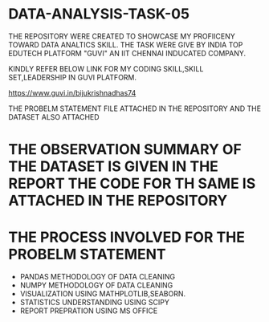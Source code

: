 # DATA-ANALYSIS-TASK-05

THE REPOSITORY WERE CREATED TO SHOWCASE MY PROFIICENY TOWARD DATA ANALTICS SKILL. THE TASK WERE GIVE BY INDIA TOP EDUTECH PLATFORM "GUVI" AN IIT CHENNAI INDUCATED COMPANY.

KINDLY REFER BELOW LINK FOR MY CODING SKILL,SKILL SET,LEADERSHIP IN GUVI PLATFORM.

https://www.guvi.in/bijukrishnadhas74


THE PROBELM STATEMENT FILE ATTACHED IN THE REPOSITORY AND THE DATASET ALSO ATTACHED

# THE OBSERVATION SUMMARY OF THE DATASET IS GIVEN IN THE REPORT THE CODE FOR TH SAME IS ATTACHED IN THE REPOSITORY

# THE PROCESS INVOLVED FOR THE PROBELM STATEMENT
* PANDAS METHODOLOGY OF DATA CLEANING
* NUMPY METHODOLOGY OF DATA CLEANING
* VISUALIZATION USING MATHPLOTLIB,SEABORN.
* STATISTICS UNDERSTANDING USING SCIPY
* REPORT PREPRATION USING MS OFFICE
